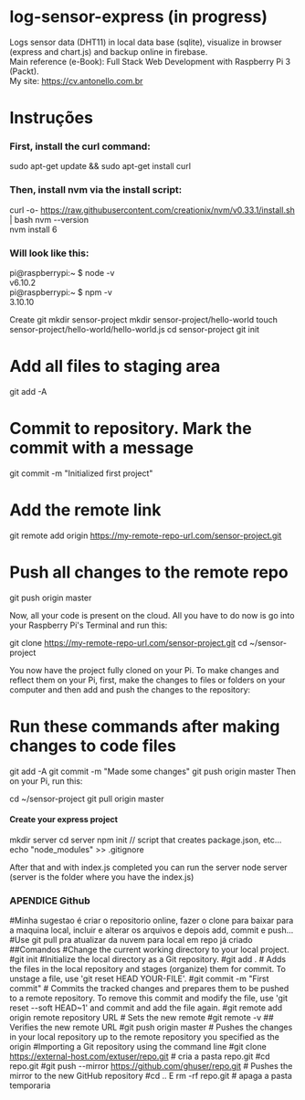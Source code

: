 # log-sensor-express (in progress)
Logs sensor data (DHT11) in local data base (sqlite), visualize in browser (express and chart.js) and backup online in firebase.  
Main reference (e-Book): Full Stack Web Development with Raspberry Pi 3 (Packt).  
My site: https://cv.antonello.com.br  

# Instruções

### First, install the curl command:
sudo apt-get update && sudo apt-get install curl
### Then, install nvm via the install script:
curl -o- https://raw.githubusercontent.com/creationix/nvm/v0.33.1/install.sh | bash
nvm --version  
nvm install 6  

### Will look like this:
pi@raspberrypi:~ $ node -v  
v6.10.2  
pi@raspberrypi:~ $ npm -v  
3.10.10  

</h4>Create git</h4>
mkdir sensor-project
mkdir sensor-project/hello-world
touch sensor-project/hello-world/hello-world.js
cd sensor-project
git init

# Add all files to staging area
git add -A

# Commit to repository. Mark the commit with a message
git commit -m "Initialized first project"

# Add the remote link
git remote add origin https://my-remote-repo-url.com/sensor-project.git

# Push all changes to the remote repo
git push origin master

Now, all your code is present on the cloud. All you have to do now is go into your Raspberry Pi's Terminal and run this:

git clone https://my-remote-repo-url.com/sensor-project.git
cd ~/sensor-project

You now have the project fully cloned on your Pi. To make changes and reflect them on your Pi, first, make the changes to files or folders on your computer and then add and push the changes to the repository:

# Run these commands after making changes to code files
git add -A
git commit -m "Made some changes"
git push origin master
Then on your Pi, run this:

cd ~/sensor-project
git pull origin master

<h4>Create your express project </h4>
mkdir server
cd server
npm init // script that creates package.json, etc...
echo "node_modules" >> .gitignore


After that and with index.js completed you can run the server
node server (server is the folder where you have the index.js)



### APENDICE Github
#Minha sugestao é criar o repositorio online, fazer o clone para baixar para a maquina local, incluir e alterar os arquivos e depois add, commit e push...
#Use git pull pra atualizar da nuvem para local em repo já criado
##Comandos
#Change the current working directory to your local project.
#git init #Initialize the local directory as a Git repository.
#git add . # Adds the files in the local repository and stages (organize) them for commit. To unstage a file, use 'git reset HEAD YOUR-FILE'.
#git commit -m "First commit" # Commits the tracked changes and prepares them to be pushed to a remote repository. To remove this commit and modify the file, use 'git reset --soft HEAD~1' and commit and add the file again.
#git remote add origin remote repository URL # Sets the new remote
#git remote -v ## Verifies the new remote URL
#git push origin master # Pushes the changes in your local repository up to the remote repository you specified as the origin
#Importing a Git repository using the command line
#git clone https://external-host.com/extuser/repo.git # cria a pasta repo.git
#cd repo.git
#git push --mirror https://github.com/ghuser/repo.git # Pushes the mirror to the new GitHub repository
#cd .. E rm -rf repo.git # apaga a pasta temporaria















